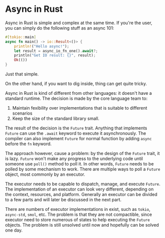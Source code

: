 # Async in Rust

Async in Rust is simple and complex at the same time. If you're the user, you can simply do
the following stuff as an async 101:

```rust
#[tokio::main]
async fn main() -> io::Result<()> {
    println!("Hello async!");
    let result = async_io_fn_one().await?;
    println("Get IO result: {}", result);
    Ok(())
}
```

Just that simple.

On the other hand, if you want to dig inside, thing can get quite tricky.

Async in Rust is kind of different from other languages: it doesn't have a standard runtime.
The decision is made by the core language team to:

1. Maintain fexibility over implementations that is suitable to different scenarios
2. Keep the size of the standard library small.

The result of the decision is the `Future` trait. Anything that implements `Future` can
use the `.await` keyword to execute it asynchronously. The compiler can also implement
`Future` for normal function by adding `async` before the `fn` keyword.

The approach however, cause a problem: by the design of the `Future` trait, it is lazy.
`Future` won't make any progress to the underlying code until someone use `poll()` method
to poll it. In other words, `Future` needs to be polled by some mechanism to work.
There are multiple ways to poll a `Future` object, most commonly by an executor.

The executor needs to be capable to dispatch, manage, and execute `Future`. The implementation
of an executor can look very different, depending on the context, resources, and platform.
Generally an executor can be divided to a few parts and will later be discussed in the next part.

There are numbers of executor implementations in exist, such as `tokio`, `async-std`, `smol`, etc.
The problem is that they are not compactible, since executor need to store numerous of states to help
executing the `Future` objects. The problem is still unsolved until now and hopefully can be solved one day.
